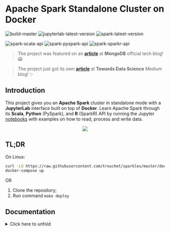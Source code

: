 # Apache Spark Standalone Cluster on Docker

![build-master](https://github.com/trouchet/sparkles/actions/workflows/master.yml/badge.svg)
![jupyterlab-latest-version](https://img.shields.io/docker/v/andreper/jupyterlab/3.0.0-spark-3.0.0?color=yellow&label=jupyterlab-latest)
![spark-latest-version](https://img.shields.io/docker/v/andreper/spark-master/3.0.0?color=yellow&label=spark-latest)

![spark-scala-api](https://img.shields.io/badge/spark%20api-scala-red)
![spark-pyspark-api](https://img.shields.io/badge/spark%20api-pyspark-red)
![spark-sparkr-api](https://img.shields.io/badge/spark%20api-sparkr-red)


> The project was featured on an **[article](https://www.mongodb.com/blog/post/getting-started-with-mongodb-pyspark-and-jupyter-notebook)** at **MongoDB** official tech blog! :scream:

> The project just got its own **[article](https://towardsdatascience.com/apache-spark-cluster-on-docker-ft-a-juyterlab-interface-418383c95445)** at **Towards Data Science** Medium blog! :sparkles:

## Introduction

This project gives you an **Apache Spark** cluster in standalone mode with a **JupyterLab** interface built on top of **Docker**.
Learn Apache Spark through its **Scala**, **Python** (PySpark), and **R** (SparkR) API by running the Jupyter [notebooks](build/workspace/) with examples on how to read, process and write data.

<p align="center"><img src="docs/image/cluster-architecture.png"></p>

## TL;DR

On Linux:

```bash
curl -LO https://raw.githubusercontent.com/trouchet/sparkles/master/docker-compose.yml
docker-compose up
```

OR

1. Clone the repository;
2. Run command `make deploy`

## Documentation

<details>
  <summary>
  Click here to unfold
  </summary>

## Contents

- [Quick Start](#quick-start)
- [Tech Stack](#tech-stack)
- [Metrics](#metrics)
- [Contributing](#contributing)
- [Contributors](#contributors)
- [Support](#support)

## <a name="quick-start"></a>Quick Start

### Cluster overview

| Application     | URL                                      | Description                                                |
| --------------- | ---------------------------------------- | ---------------------------------------------------------- |
| JupyterLab      | [localhost:8888](http://localhost:8888/) | Cluster interface with built-in Jupyter notebooks          |
| Spark Driver    | [localhost:4040](http://localhost:4040/) | Spark Driver web ui                                        |
| Spark Master    | [localhost:8080](http://localhost:8080/) | Spark Master node                                          |
| Spark Worker I  | [localhost:8081](http://localhost:8081/) | Spark Worker node with 1 core and 512m of memory (default) |
| Spark Worker II | [localhost:8082](http://localhost:8082/) | Spark Worker node with 1 core and 512m of memory (default) |

### Prerequisites

 - Install [Docker](https://docs.docker.com/get-docker/) and [Docker Compose](https://docs.docker.com/compose/install/), check **infra** [supported versions](#tech-stack)

### How to start

#### Download from Docker Hub (easiest)

1. Download the [docker compose](docker-compose.yml) file;

```bash
curl -LO https://raw.githubusercontent.com/cluster-apps-on-docker/spark-standalone-cluster-on-docker/master/docker-compose.yml
```

2. Edit the [docker compose](docker-compose.yml) file with your favorite tech stack version, check **apps** [supported versions](#tech-stack);
3. Start the cluster;

```bash
docker-compose up
```

4. Run Apache Spark code using the provided Jupyter [notebooks](build/workspace/) with Scala, PySpark and SparkR examples;
5. Stop the cluster by typing `ctrl+c` on the terminal;
6. Run step 3 to restart the cluster.

#### Build from your local machine

> **Note**: Local build is currently only supported on Linux OS distributions.

1. Download the source code or clone the repository;
2. Move to the build directory;

```bash
cd build
```

3. Edit the [build.yml](build/build.yml) file with your favorite tech stack version;
4. Match those version on the [docker compose](build/docker-compose.yml) file;
5. Build up the images;

```bash
chmod +x build.sh ; ./build.sh
```

6. Start the cluster;

```bash
docker-compose up
```

7. Run Apache Spark code using the provided Jupyter [notebooks](build/workspace/) with Scala, PySpark and SparkR examples;
8. Stop the cluster by typing `ctrl+c` on the terminal;
9. Run step 6 to restart the cluster.

## <a name="tech-stack"></a>Tech Stack

- Infra

| Component      | Version |
| -------------- | ------- |
| Docker Engine  | 1.13.0+ |
| Docker Compose | 1.10.0+ |

- Languages and Kernels

| Spark | Hadoop | Scala   | [Scala Kernel](https://almond.sh/) | Python | [Python Kernel](https://ipython.org/) | R     | [R Kernel](https://irkernel.github.io/) |
| ----- | ------ | ------- | ---------------------------------- | ------ | ------------------------------------- | ----- | --------------------------------------- |
| 3.x   | 3.2    | 2.12.10 | 0.10.9                             | 3.7.3  | 7.19.0                                 | 3.5.2 | 1.1.1                                   |
| 2.x   | 2.7    | 2.11.12 | 0.6.0                              | 3.7.3  | 7.19.0                                 | 3.5.2 | 1.1.1                                   |

- Apps

| Component      | Version                 | Docker Tag                                           |
| -------------- | ----------------------- | ---------------------------------------------------- |
| Apache Spark   | 2.4.0 \| 2.4.4 \| 3.0.0 | **\<spark-version>**                                 |
| JupyterLab     | 2.1.4 \| 3.0.0          | **\<jupyterlab-version>**-spark-**\<spark-version>** |

## <a name="metrics"></a>Metrics

| Image                                                          | Size                                                                                           | Downloads                                                                 |
| -------------------------------------------------------------- | ---------------------------------------------------------------------------------------------- | ------------------------------------------------------------------------- |
| [JupyterLab](https://hub.docker.com/r/andreper/jupyterlab)     | ![docker-size-jupyterlab](https://img.shields.io/docker/image-size/andreper/jupyterlab/latest) | ![docker-pull](https://img.shields.io/docker/pulls/andreper/jupyterlab)   |
| [Spark Master](https://hub.docker.com/r/andreper/spark-master) | ![docker-size-master](https://img.shields.io/docker/image-size/andreper/spark-master/latest)   | ![docker-pull](https://img.shields.io/docker/pulls/andreper/spark-master) |
| [Spark Worker](https://hub.docker.com/r/andreper/spark-worker) | ![docker-size-worker](https://img.shields.io/docker/image-size/andreper/spark-worker/latest)   | ![docker-pull](https://img.shields.io/docker/pulls/andreper/spark-worker) |

## <a name="contributing"></a>Contributing

We'd love some help. To contribute, please read [this file](CONTRIBUTING.md).

## <a name="contributors"></a>Contributors

A list of amazing people that somehow contributed to the project can be found in [this file](CONTRIBUTORS.md). This 
project is maintained by:

> **André Perez** - [dekoperez](https://twitter.com/dekoperez) - andre.marcos.perez@gmail.com
> **Bruno Peixoto** - [brunolnetto](https://twitter.com/brunolnetto) - brunolnetto@gmail.com

## <a name="support"></a>Support
 
